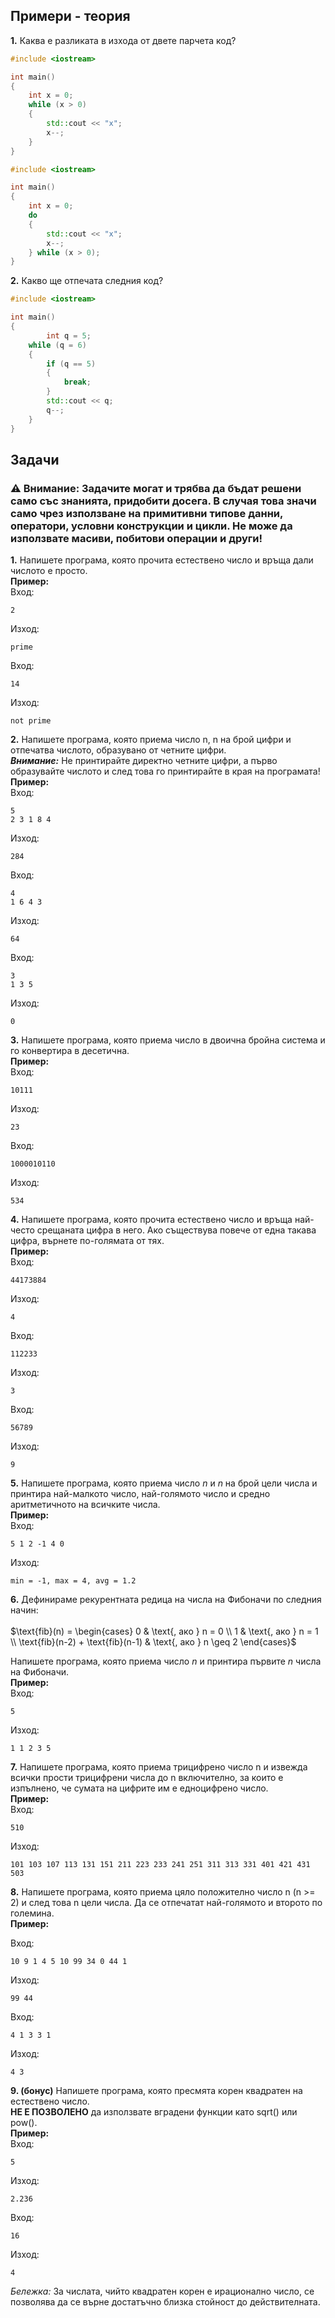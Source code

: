 ## Примери - теория
**1.** Каква е разликата в изхода от двете парчета код?
```c++
#include <iostream>

int main()
{
	int x = 0;
	while (x > 0)
	{
		std::cout << "x";
		x--;
	}
}
```
```c++
#include <iostream>

int main()
{
	int x = 0;
	do
	{
		std::cout << "x";
		x--;
	} while (x > 0);
}
```
**2.** Какво ще отпечата следния код?
```c++
#include <iostream>

int main()
{
        int q = 5;
  	while (q = 6)
  	{
  		if (q == 5)
  		{
  			break;
  		}
  		std::cout << q;
  		q--;
  	}
}
```
## Задачи
### ⚠️ Внимание: Задачите могат и трябва да бъдат решени само със знанията, придобити досега. В случая това значи само чрез използване на примитивни типове данни, оператори, условни конструкции и цикли. Не може да използвате масиви, побитови операции и други!</br>
**1.**  Напишете програма, която прочита естествено число и връща дали числото е просто.
</br>
**Пример:** </br>
Вход:
```
2
```
Изход:
```
prime
```
Вход:
```
14
```
Изход:
```
not prime
```
**2.** Напишете програма, която приема число n, n на брой цифри и отпечатва числото, образувано от четните цифри.
</br>
***Внимание:*** Не принтирайте директно четните цифри, а първо образувайте числото и след това го принтирайте в края на програмата!
</br>
**Пример:** </br>
Вход:
```
5
2 3 1 8 4
```
Изход:
```
284
```
Вход:
```
4
1 6 4 3
```
Изход:
```
64
```
Вход:
```
3
1 3 5
```
Изход:
```
0
```
**3.** Напишете програма, която приема число в двоична бройна система и го конвертира в десетична.
</br>
**Пример:** </br>
Вход:
```
10111
```
Изход:
```
23
```
Вход:
```
1000010110
```
Изход:
```
534
```
**4.** Напишете програма, която прочита естествено число и връща най-често срещаната цифра в него. Ако съществува повече от една такава цифра, върнете по-голямата от тях.
</br>
**Пример:** </br>
Вход:
```
44173884
```
Изход:
```
4
```
Вход:
```
112233
```
Изход:
```
3
```
Вход:
```
56789
```
Изход:
```
9
```
**5.** Напишете програма, която приема число *n* и *n* на брой цели числа и принтира най-малкото число, най-голямото число и 
средно аритметичното на всичките числа.
</br>
**Пример:** </br>
Вход:
```
5 1 2 -1 4 0
```
Изход:
```
min = -1, max = 4, avg = 1.2
```
**6.** Дефинираме рекурентната редица на числа на Фибоначи по следния начин:</br></br>
$`\text{fib}(n) = \begin{cases} 
0 & \text{, ако } n = 0 \\
1 & \text{, ако } n = 1 \\
\text{fib}(n-2) + \text{fib}(n-1) & \text{, ако } n \geq 2
\end{cases}`$

Напишете програма, която приема число *n* и принтира първите *n* числа на Фибоначи.
</br>
**Пример:** </br>
Вход:
```
5
```
Изход:
```
1 1 2 3 5
```
**7.** Напишете програма, която приема трицифрено число n и извежда всички прости трицифрени числа до n включително, за които е изпълнено, че сумата на цифрите им е едноцифрено число. </br>
**Пример:** </br>
Вход:
```
510
```
Изход: 
```
101 103 107 113 131 151 211 223 233 241 251 311 313 331 401 421 431 503
```
**8.** Напишете програма, която приема цяло положително число n (n >= 2) и след това n цели числа. Да се отпечатат най-голямото и второто по големина.
</br>
**Пример:**

Вход:
```
10 9 1 4 5 10 99 34 0 44 1
```
Изход: 
```
99 44
```
Вход:
```
4 1 3 3 1
```
Изход: 
```
4 3
```
**9. (бонус)** Напишете програма, която пресмята корен квадратен на естествено число. </br> **НЕ Е ПОЗВОЛЕНО** да използвате вградени функции като sqrt() или pow().
</br>
**Пример:** </br>
Вход:
```
5
```
Изход:
```
2.236
```
Вход:
```
16
```
Изход:
```
4
```
*Бележка:* За числата, чийто квадратен корен е ирационално число, се позволява да се върне достатъчно близка стойност до действителната.
